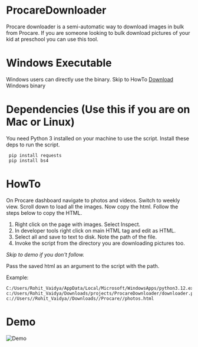 # ProcareDownloader

Procare downloader is a semi-automatic way to download images in bulk from Procare. 
If you are someone looking to bulk download pictures of your kid at preschool you can use this tool. 

# Windows Executable
Windows users can directly use the binary. Skip to HowTo
[Download](https://github.com/rohitvvv/ProcareDownloader/releases/tag/WindowsBinary) Windows binary 

# Dependencies (Use this if you are on Mac or Linux)

You need Python 3 installed on your machine to use the script. 
Install these deps to run the script.

```
 pip install requests
 pip install bs4
 ```

# HowTo

On Procare dashboard navigate to photos and videos. Switch to weekly view. Scroll down to load all the images. 
Now copy the html. Follow the steps below to copy the HTML. 

1. Right click on the page with images. Select Inspect. 
2. In developer tools right click on main HTML tag and edit as HTML.
3. Select all and save to text to disk. Note the path of the file.
4. Invoke the script from the directory you are downloading pictures too.

*Skip to demo if you don't follow.*

Pass the saved html as an argument to the script with the path. 

Example:

```
C:/Users/Rohit_Vaidya/AppData/Local/Microsoft/WindowsApps/python3.12.exe c:/Users/Rohit_Vaidya/Downloads/projects/ProcareDownloader/downloader.py c://Users//Rohit_Vaidya//Downloads//Procare//photos.html
```
# Demo

![Demo](https://github.com/rohitvvv/ProcareDownloader/blob/main/Demo.gif)